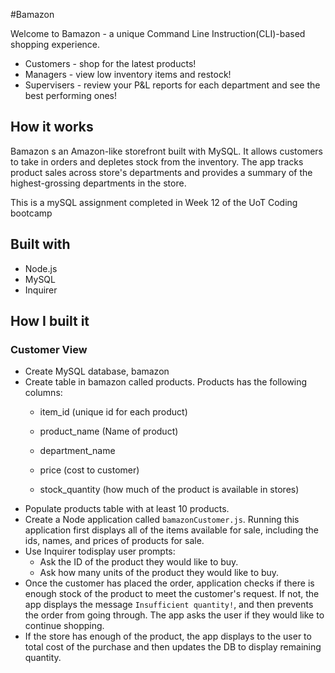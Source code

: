 #Bamazon

Welcome to Bamazon - a unique Command Line Instruction(CLI)-based shopping experience.

* Customers - shop for the latest products!
* Managers - view low inventory items and restock!
* Supervisers - review your P&L reports for each department and see the best performing ones!

## How it works

Bamazon s an Amazon-like storefront built with MySQL. It allows customers to take in orders and depletes stock from the inventory. The app tracks product sales across store's departments and provides a summary of the highest-grossing departments in the store.

This is a mySQL assignment completed in Week 12 of the UoT Coding bootcamp

## Built with

* Node.js
* MySQL
* Inquirer

## How I built it

### Customer View

 - Create MySQL database, bamazon
 - Create table in bamazon called products. Products has the following columns:
   * item_id (unique id for each product)

   * product_name (Name of product)

   * department_name

   * price (cost to customer)

   * stock_quantity (how much of the product is available in stores)
- Populate products table with at least 10 products.
- Create a Node application called `bamazonCustomer.js`. Running this application first displays all of the items available for sale, including the ids, names, and prices of products for sale.
- Use Inquirer todisplay user prompts:
   * Ask the ID of the product they would like to buy.
   * Ask how many units of the product they would like to buy.
-  Once the customer has placed the order, application checks if there is enough stock of the product to meet the customer's request. If not, the app displays the message `Insufficient quantity!`, and then prevents the order from going through. The app asks the user if they would like to continue shopping.
- If the store has enough of the product, the app displays to the user to total cost of the purchase and then updates the DB to display remaining quantity.